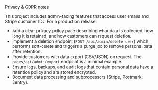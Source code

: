 Privacy & GDPR notes

This project includes admin-facing features that access user emails and Stripe customer IDs. For a production release:

- Add a clear privacy policy page describing what data is collected, how long it is retained, and how customers can request deletion.
- Implement a deletion endpoint (`POST /api/admin/delete-user`) which performs soft-delete and triggers a purge job to remove personal data after retention.
- Provide customers with data export (CSV/JSON) on request. The `pages/api/admin/export` endpoint is a minimal example.
- Ensure logs, backups, and audit logs that contain personal data have a retention policy and are stored encrypted.
- Document data processing and subprocessors (Stripe, Postmark, Sentry).

